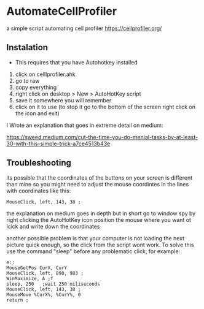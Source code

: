 # AutomateCellProfiler
a simple script automating cell profiler https://cellprofiler.org/

 ## Instalation
- This requires that you have Autohotkey installed
1. click on celllprofiler.ahk
2. go to raw
3. copy everything
4. right click on desktop > New > AutoHotKey script
5. save it somewhere you will remember
6. click on it to use (to stop it go to the bottom of the screen right click on the icon and exit)



I Wrote an explanation that goes in extreme detail on medium:

 https://sweed.medium.com/cut-the-time-you-do-menial-tasks-by-at-least-30-with-this-simple-trick-a7ce4513b43e

## Troubleshooting

its possible that the coordinates of the buttons on your screen is different than mine so you might need to adjust the mouse coordintes in the lines with coordinates like this:
```
MouseClick, left, 143, 38 ;
```
the explanation on medium goes in depth but in short go to window spy by right clicking the AutoHotKey icon position the mouse where you want ot lcick and write down the coordinates

another possible problem is that your computer is not loading the next picture quick enough, so the click from the script wont work.  To solve this use the command "sleep" before any problematic click, for example:
```
e::
MouseGetPos CurX, CurY
MouseClick, left, 890, 983 ;
WinMaximize, A ;f
sleep, 250   ;wait 250 miliseconds
MouseClick, left, 143, 38 ;
MouseMove %CurX%, %CurY%, 0
return ;
